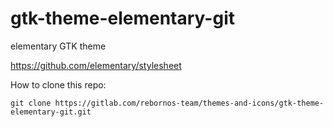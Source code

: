 # gtk-theme-elementary-git

elementary GTK theme

https://github.com/elementary/stylesheet

How to clone this repo:

```
git clone https://gitlab.com/rebornos-team/themes-and-icons/gtk-theme-elementary-git.git
```


